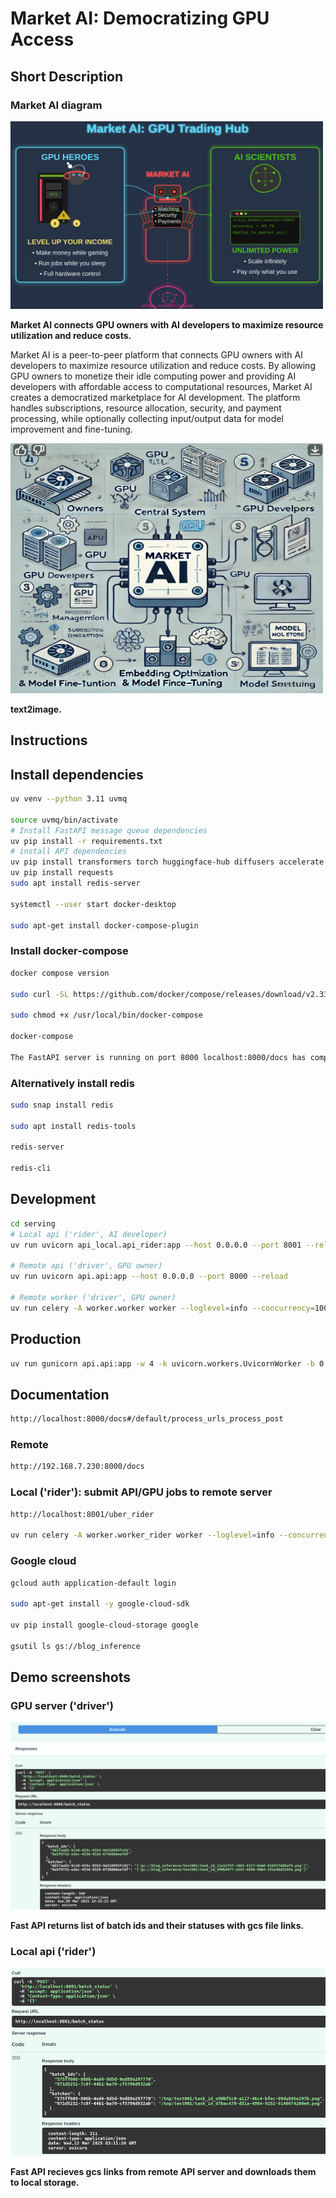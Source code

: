 # Market AI: Democratizing GPU Access

## Short Description

### Market AI diagram

<img src="claude2.png" width="500" height="300" alt="Epoch 1 metrics">

**Market AI connects GPU owners with AI developers to maximize resource utilization and reduce costs.**

Market AI is a peer-to-peer platform that connects GPU owners with AI developers to maximize resource utilization and reduce costs. By allowing GPU owners to monetize their idle computing power and providing AI developers with affordable access to computational resources, Market AI creates a democratized marketplace for AI development. The platform handles subscriptions, resource allocation, security, and payment processing, while optionally collecting input/output data for model improvement and fine-tuning.

<img src="chatgpt.png" width="500" height="400" alt="Epoch 1 metrics">

**text2image.**

## Instructions

## Install dependencies

```bash
uv venv --python 3.11 uvmq

source uvmq/bin/activate
# Install FastAPI message queue dependencies
uv pip install -r requirements.txt
# install API dependencies
uv pip install transformers torch huggingface-hub diffusers accelerate google-cloud-storage google
uv pip install requests
sudo apt install redis-server

systemctl --user start docker-desktop

sudo apt-get install docker-compose-plugin
```

### Install docker-compose
```bash
docker compose version

sudo curl -SL https://github.com/docker/compose/releases/download/v2.33.1/docker-compose-linux-x86_64 -o /usr/local/bin/docker-compose

sudo chmod +x /usr/local/bin/docker-compose

docker-compose

The FastAPI server is running on port 8000 localhost:8000/docs has complete description of endpoints with example requests and responses
```

### Alternatively install redis

```bash
sudo snap install redis

sudo apt install redis-tools

redis-server

redis-cli
```

## Development
```bash
cd serving
# Local api ('rider', AI developer)
uv run uvicorn api_local.api_rider:app --host 0.0.0.0 --port 8001 --reload

# Remote api ('driver', GPU owner)
uv run uvicorn api.api:app --host 0.0.0.0 --port 8000 --reload

# Remote worker ('driver', GPU owner)
uv run celery -A worker.worker worker --loglevel=info --concurrency=1000 --pool=gevent
```
## Production
```bash
uv run gunicorn api.api:app -w 4 -k uvicorn.workers.UvicornWorker -b 0.0.0.0:8000
```
## Documentation
```bash
http://localhost:8000/docs#/default/process_urls_process_post
```
### Remote
```bash
http://192.168.7.230:8000/docs
```

### Local ('rider'): submit API/GPU jobs to remote server
```bash
http://localhost:8001/uber_rider

uv run celery -A worker.worker_rider worker --loglevel=info --concurrency=1000 --pool=gevent
```

### Google cloud 
```bash
gcloud auth application-default login

sudo apt-get install -y google-cloud-sdk

uv pip install google-cloud-storage google

gsutil ls gs://blog_inference
```

## Demo screenshots

### GPU server ('driver')

<img src="api_batch_list.png" width="800" height="300" alt="Epoch 1 metrics">

**Fast API returns list of batch ids and their statuses with gcs file links.**

### Local api ('rider')

<img src="local_api.png" width="800" height="300" alt="Epoch 1 metrics">

**Fast API recieves gcs links from remote API server and downloads them to local storage.**

